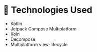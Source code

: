 # 🚀 Technologies Used

* Kotlin
* Jetpack Compose Multiplatform
* Koin
* Decompose
* Multiplatform view-lifecycle
